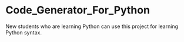 # Code_Generator_For_Python
 New students who are learning Python can use this project for learning Python syntax.
